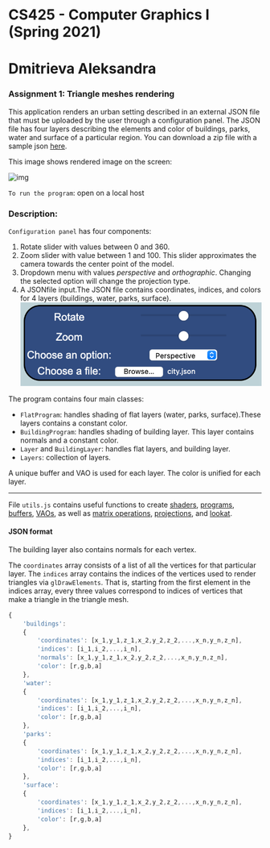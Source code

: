 # CS425 - Computer Graphics I (Spring 2021)
# Dmitrieva Aleksandra

### Assignment 1: Triangle meshes rendering
This application renders an urban setting described in an external JSON file that must be uploaded by the user through a configuration panel. 
The JSON file has four layers describing the elements and color of buildings, parks, water and surface of a particular region.  You can download a zip file with a sample json [here](https://fmiranda.me/courses/cs425-spring-2021/city.json.zip).

This image shows rendered image on the screen:

![img](https://github.com/uic-cs425/spring-2021-assignment-1-aleksandrasv/blob/main/assignment-1.gif?raw=true)

`To run the program`: open on a local host

### Description: 
`Configuration panel` has four components: 
1) Rotate slider with values between 0 and 360. 
2) Zoom slider with value between 1 and 100. This slider approximates the camera towards the center point of the model. 
3) Dropdown menu with values *perspective* and *orthographic*. Changing the selected option will change the projection type.
4) A JSONfile input.The JSON file contains coordinates, indices, and colors for 4 layers (buildings, water, parks, surface).
![pannel.png](https://github.com/aleksandrasv/Triangle-meshes-rendering/blob/main/pannel.png?raw=true)

The program contains four main classes:
- `FlatProgram`: handles shading of flat layers (water, parks, surface).These layers contains a constant color. 
- `BuildingProgram`: handles shading of building layer. This layer contains normals and a constant color.
- `Layer` and `BuildingLayer`: handles flat layers, and building layer.
- `Layers`: collection of layers.

A unique buffer and VAO is used for each layer. The color is unified for each layer. 

--------------------------------------------------------------------------------------------------------------------------------------
File `utils.js` contains  useful functions to create 
[shaders](https://developer.mozilla.org/en-US/docs/Web/API/WebGLShader),
[programs](https://developer.mozilla.org/en-US/docs/Web/API/WebGLProgram), 
[buffers](https://developer.mozilla.org/en-US/docs/Web/API/WebGLBuffer),
[VAOs](https://developer.mozilla.org/en-US/docs/Web/API/WebGLVertexArrayObject), 
as well as 
[matrix operations](https://developer.mozilla.org/en-US/docs/Web/API/WebGL_API/Matrix_math_for_the_web), 
[projections](http://www.songho.ca/opengl/gl_projectionmatrix.html), 
and 
[lookat](https://www.khronos.org/registry/OpenGL-Refpages/gl2.1/xhtml/gluLookAt.xml).


#### JSON format

The building layer also contains normals for each vertex.

The `coordinates` array consists of a list of all the vertices for that particular layer. 
The `indices` array contains the indices of the vertices used to render triangles via `glDrawElements`. 
That is, starting from the first element in the indices array, every three values correspond to indices of vertices that make a triangle in the triangle mesh.

```javascript
{
    'buildings': 
    {
        'coordinates': [x_1,y_1,z_1,x_2,y_2,z_2,...,x_n,y_n,z_n],
        'indices': [i_1,i_2,...,i_n],
        'normals': [x_1,y_1,z_1,x_2,y_2,z_2,...,x_n,y_n,z_n],
        'color': [r,g,b,a]
    },
    'water': 
    {
        'coordinates': [x_1,y_1,z_1,x_2,y_2,z_2,...,x_n,y_n,z_n],
        'indices': [i_1,i_2,...,i_n],
        'color': [r,g,b,a]
    },
    'parks': 
    {
        'coordinates': [x_1,y_1,z_1,x_2,y_2,z_2,...,x_n,y_n,z_n],
        'indices': [i_1,i_2,...,i_n],
        'color': [r,g,b,a]
    },
    'surface':
    {
        'coordinates': [x_1,y_1,z_1,x_2,y_2,z_2,...,x_n,y_n,z_n],
        'indices': [i_1,i_2,...,i_n],
        'color': [r,g,b,a]
    },
}
```
